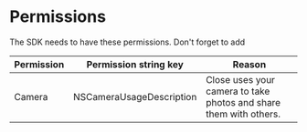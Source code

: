 # Permissions

The SDK needs to have these permissions. Don't forget to add

|Permission|Permission string key|Reason|
|-|-|-|
|Camera|NSCameraUsageDescription|Close uses your camera to take photos and share them with others.|
